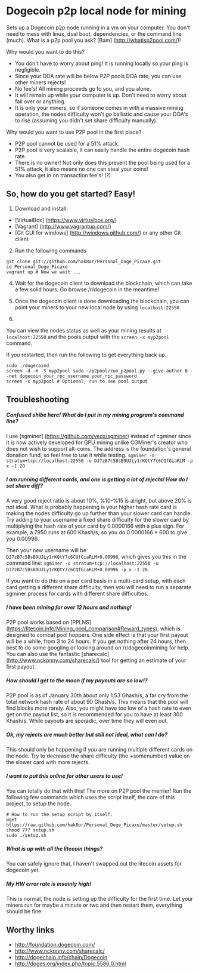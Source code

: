 Dogecoin p2p local node for mining
==================================

Sets up a Dogecoin p2p node running in a vm on your computer. You don't need to mess with linux, dual boot, dependencies, or the command line (much). What is a p2p pool you ask? [Bam] (http://whatisp2pool.com/)!

Why would you want to do this?
- You don't have to worry about ping! It is running locally so your ping is negligible.
- Since your DOA rate will be below P2P pools DOA rate, you can use other miners rejects!
- No fee's! All mining proceeds go to you, and you alone.
- It will remain up while your computer is up. Don't need to worry about fail over or anything.
- It is only your miners, so if someone comes in with a massive mining operation, the nodes difficulty won't go ballistic and cause your DOA's to rise (assuming you didn't set share difficulty manually).

Why would you want to use P2P pool in the first place?
- P2P pool cannot be used for a 51% attack.
- P2P pool is very scalable, it can easily handle the entire dogecoin hash rate.
- There is no owner! Not only does this prevent the pool being used for a 51% attack, it also means no one can steal your coins!
- You also get in on transaction fee's! (?)


So, how do you get started? Easy!
---------------------------------
1) Download and install:
- [VirtualBox] (https://www.virtualbox.org/)
- [Vagrant] (http://www.vagrantup.com/)
- [Git GUI for windows] (http://windows.github.com/) or any other Git client
 
2) Run the following commands
```Batchfile
git clone git://github.com/hak8or/Personal_Doge_Picaxe.git
cd Personal_Doge_Picaxe
vagrant up # Now we wait ...
```
4) Wait for the dogecoin client to download the blockchain, which can take a few solid hours. Go browse /r/dogecoin in the meantime!

5) Once the dogecoin client is done downloading the blockchain, you can point your miners to your new local node by using ```localhost:22550```

6) 

You can view the nodes status as well as your mining results at ```localhost:22550``` and the pools output with the ```screen -x myp2pool``` command.

If you restarted, then run the following to get everything back up.
```Batchfile
sudo ./dogecoind
screen -d -m -S myp2pool sudo ~/p2pool/run_p2pool.py --give-author 0 --net dogecoin your_rpc_username your_rpc_password
screen -x myp2pool # Optional, run to see pool output
```

Troubleshooting
---------------
##### *Confused shibe here!* What do I put in my mining program's command line? 
I use [sgminer] (https://github.com/veox/sgminer) instead of cgminer since it is now actively developed for GPU mining unlike CGMiner's creator who does not wish to support alt-coins. The address is the foundation's general donation fund, so feel free to use it while testing.
``` sgminer -o stratum+tcp://localhost:22550 -u DJ7zB7c5BsB9UJLy1rKQtY7c6CQfGiaRLM -p x -I 20 ```


##### I am running different cards, and one is getting a lot of rejects! How do I set share diff?
A very good reject ratio is about 10%, %10-%15 is alright, but above 20% is not ideal. What is probably happening is your higher hash rate card is making the nodes difficulty go up further than your slower card can handle. Try adding to your username a fixed share difficulty for the slower card by multiplying the hash rate of your card by 0.0000166 with a plus sign. For example, a 7950 runs at 600 Khash/s, so you do 0.0000166 * 600 to give you 0.00996. 

Then your new username will be ``` DJ7zB7c5BsB9UJLy1rKQtY7c6CQfGiaRLM+0.00996 ```, which gives you this in the command line: ``` sgminer -o stratum+tcp://localhost:22550 -u DJ7zB7c5BsB9UJLy1rKQtY7c6CQfGiaRLM+0.00996 -p x -I 20 ```.

If you want to do this on a per card basis in a multi-card setup, with each card getting a different share difficulty, then you will need to run a separate sgminer process for cards with different share difficulties. 


##### I have been mining for over 12 hours and nothing!
P2P pool works based on [PPLNS] (https://litecoin.info/Mining_pool_comparison#Reward_types), which is designed to combat pool hoppers. One side effect is that your first payout will be a while, from 3 to 24 hours. If you get nothing after 24 hours, then best to do some googling or looking around on /r/dogecoinmining for help. You can also use the fantastic [sharecalc] (http://www.nckpnny.com/sharecalc/) tool for getting an estimate of your first payout.


##### How should I get to the moon if my payouts are so low!?
P2P pool is as of January 30th about only 1.53 Ghash/s, a far cry from the total network hash rate of about 90 Ghash/s. This means that the pool will find blocks more rarely. Also, you might have too low of a hash rate to even get on the payout list, so it is recommended for you to have at least 300 Khash/s. While payouts are sporadic, over time they will even out.


##### Ok, my rejects are much better but still not ideal, what can I do?
This should only be happening if you are running multiple different cards on the node. Try to decrease the share difficulty (the +somenumber) value on the slower card with more rejects.


##### I want to put this online for other users to use!
You can totally do that with this! The more on P2P pool the merrier! Run the following few commands which uses the script itself, the core of this project, to setup the node.

```Batchfile
# How to run the setup script by itself.
wget https://raw.github.com/hak8or/Personal_Doge_Picaxe/master/setup.sh
chmod 777 setup.sh
sudo ./setup.sh
```


##### What is up with all the litecoin things? 
You can safely ignore that, I haven't swapped out the litecoin assets for dogecoin yet.


##### My HW error rate is insainly high!
This is normal, the node is setting up the difficulty for the first time. Let your miners run for maybe a minute or two and then restart them, everything should be fine.


Worthy links
------------
- http://foundation.dogecoin.com/
- http://www.nckpnny.com/sharecalc/
- http://dogechain.info/chain/Dogecoin
- http://doges.org/index.php/topic,5586.0.html
